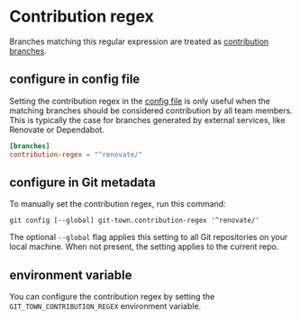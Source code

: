 # Contribution regex

Branches matching this regular expression are treated as
[contribution branches](../branch-types.md#contribution-branches).

## configure in config file

Setting the contribution regex in the [config file](../configuration-file.md) is
only useful when the matching branches should be considered contribution by all
team members. This is typically the case for branches generated by external
services, like Renovate or Dependabot.

```toml
[branches]
contribution-regex = "^renovate/"
```

## configure in Git metadata

To manually set the contribution regex, run this command:

```wrap
git config [--global] git-town.contribution-regex '^renovate/'
```

The optional `--global` flag applies this setting to all Git repositories on
your local machine. When not present, the setting applies to the current repo.

## environment variable

You can configure the contribution regex by setting the
`GIT_TOWN_CONTRIBUTION_REGEX` environment variable.
